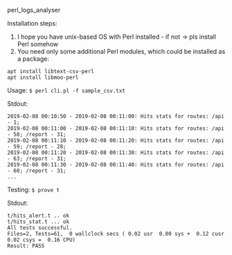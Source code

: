 perl_logs_analyser

Installation steps:
1. I hope you have unix-based OS with Perl installed - if not -> pls install Perl somehow
2. You need only some additional Perl modules, which could be installed as a package:
```
apt install libtext-csv-perl
apt install libmoo-perl
```

Usage:
```$ perl cli.pl -f sample_csv.txt```

Stdout:
```
2019-02-08 00:10:50 - 2019-02-08 00:11:00: Hits stats for routes: /api - 1;
2019-02-08 00:11:00 - 2019-02-08 00:11:10: Hits stats for routes: /api - 58; /report - 31;
2019-02-08 00:11:10 - 2019-02-08 00:11:20: Hits stats for routes: /api - 59; /report - 28;
2019-02-08 00:11:20 - 2019-02-08 00:11:30: Hits stats for routes: /api - 63; /report - 31;
2019-02-08 00:11:30 - 2019-02-08 00:11:40: Hits stats for routes: /api - 60; /report - 31;
...
```

Testing:
```$ prove t```

Stdout:
```
t/hits_alert.t .. ok
t/hits_stat.t ... ok
All tests successful.
Files=2, Tests=61,  0 wallclock secs ( 0.02 usr  0.00 sys +  0.12 cusr  0.02 csys =  0.16 CPU)
Result: PASS
```